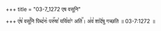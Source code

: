 +++
title = "03-7_1272 एष वसूनि"

+++
ए꣣ष꣡ वसू꣢꣯नि पिब्द꣣नः꣡ परु꣢꣯षा꣣ ययि꣣वा꣡ꣳ अति꣢꣯। अ꣢व꣣ शा꣡दे꣢षु गच्छति ॥ 03-7:1272 ॥